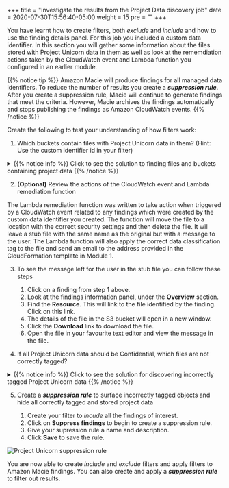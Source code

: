 +++
title = "Investigate the results from the Project Data discovery job"
date = 2020-07-30T15:56:40-05:00
weight = 15
pre = "<b></b>"
+++

You have learnt how to create filters, both *exclude* and *include* and how to use the finding details panel.  For this job you included a custom data identifier. In this section you will gather some information about the files stored with Project Unicorn data in them as well as look at the rememdiation actions taken by the CloudWatch event and Lambda function you configured in an earlier module.

{{% notice tip %}}
Amazon Macie will produce findings for all managed data identifiers.  To reduce the number of results you create a ***suppression rule***.  After you create a 
suppression rule, Macie will continue to generate findings that meet the criteria. However, Macie archives the findings automatically and stops publishing the findings as Amazon CloudWatch events.
{{% /notice %}}

Create the following to test your understanding of how filters work:
1. Which buckets contain files with Project Unicorn data in them? (Hint: Use the custom identifier id in your filter)

<details>
<summary>
{{% notice info %}}
Click to see the solution to finding files and buckets containing project data
{{% /notice %}}
</summary>  

![Project Unicorn data buckets](/images/macie-cdj-1.png)

</details>

2. **(Optional)** Review the actions of the CloudWatch event and Lambda remediation function

The Lambda remediation function was written to take action when triggered by a CloudWatch event related to any findings which were created by the custom data identifier you created.  The function will move the file to a location with the correct security settings and then delete the file.  It will leave a stub file with the same name as the original but with a message to the user.  The Lambda function will also apply the correct data classification tag to the file and send an email to the address provided in the CloudFormation template in Module 1.  

3. To see the message left for the user in the stub file you can follow these steps

    1. Click on a finding from step 1 above.
    2. Look at the findings information panel, under the **Overview** section.
    3. Find the **Resource**.  This will link to the file identified by the finding. Click on this link.
    4. The details of the file in the S3 bucket will open in a new window.
    5. Click the **Download** link to download the file.
    6. Open the file in your favourite text editor and view the message in the file.

4. If all Project Unicorn data should be Confidential, which files are not correctly tagged?

<details>
<summary>
{{% notice info %}}
Click to see the solution for discovering incorrectly tagged Project Unicorn data
{{% /notice %}}
</summary>  

![Project Unicorn incorrect tags](/images/macie-cdj-2.png)

</details>

5. Create a ***suppression rule*** to surface incorrectly tagged objects and hide all correctly tagged and stored project data

    1. Create your filter to *incude* all the findings of interest.
    2. Click on **Suppress findings** to begin to create a suppression rule.
    3. Give your supression rule a name and description.
    4. Click **Save** to save the rule.
    
![Project Unicorn suppression rule](/images/macie-cdj-3.png)

You are now able to create *include* and *exclude* filters and apply filters to Amazon Macie findings.  You can also create and apply a ***suppression rule*** to filter out results.
